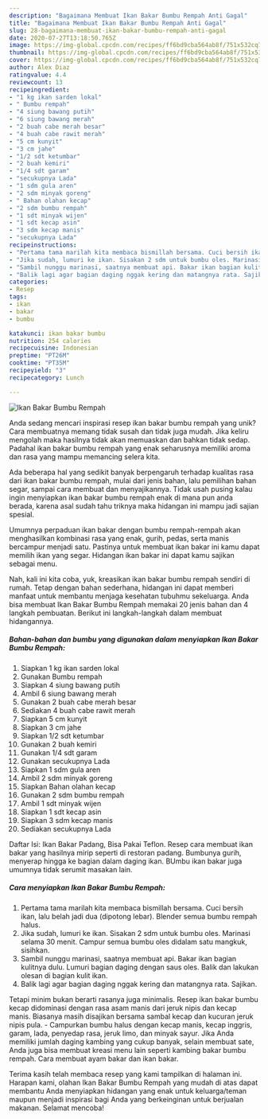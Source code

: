 ```yaml
---
description: "Bagaimana Membuat Ikan Bakar Bumbu Rempah Anti Gagal"
title: "Bagaimana Membuat Ikan Bakar Bumbu Rempah Anti Gagal"
slug: 28-bagaimana-membuat-ikan-bakar-bumbu-rempah-anti-gagal
date: 2020-07-27T13:18:50.765Z
image: https://img-global.cpcdn.com/recipes/ff6bd9cba564ab8f/751x532cq70/ikan-bakar-bumbu-rempah-foto-resep-utama.jpg
thumbnail: https://img-global.cpcdn.com/recipes/ff6bd9cba564ab8f/751x532cq70/ikan-bakar-bumbu-rempah-foto-resep-utama.jpg
cover: https://img-global.cpcdn.com/recipes/ff6bd9cba564ab8f/751x532cq70/ikan-bakar-bumbu-rempah-foto-resep-utama.jpg
author: Alex Diaz
ratingvalue: 4.4
reviewcount: 13
recipeingredient:
- "1 kg ikan sarden lokal"
- " Bumbu rempah"
- "4 siung bawang putih"
- "6 siung bawang merah"
- "2 buah cabe merah besar"
- "4 buah cabe rawit merah"
- "5 cm kunyit"
- "3 cm jahe"
- "1/2 sdt ketumbar"
- "2 buah kemiri"
- "1/4 sdt garam"
- "secukupnya Lada"
- "1 sdm gula aren"
- "2 sdm minyak goreng"
- " Bahan olahan kecap"
- "2 sdm bumbu rempah"
- "1 sdt minyak wijen"
- "1 sdt kecap asin"
- "3 sdm kecap manis"
- "secukupnya Lada"
recipeinstructions:
- "Pertama tama marilah kita membaca bismillah bersama. Cuci bersih ikan, lalu belah jadi dua (dipotong lebar). Blender semua bumbu rempah halus."
- "Jika sudah, lumuri ke ikan. Sisakan 2 sdm untuk bumbu oles. Marinasi selama 30 menit. Campur semua bumbu oles didalam satu mangkuk, sisihkan."
- "Sambil nunggu marinasi, saatnya membuat api. Bakar ikan bagian kulitnya dulu. Lumuri bagian daging dengan saus oles. Balik dan lakukan olesan di bagian kulit ikan."
- "Balik lagi agar bagian daging nggak kering dan matangnya rata. Sajikan."
categories:
- Resep
tags:
- ikan
- bakar
- bumbu

katakunci: ikan bakar bumbu 
nutrition: 254 calories
recipecuisine: Indonesian
preptime: "PT26M"
cooktime: "PT35M"
recipeyield: "3"
recipecategory: Lunch

---
```



![Ikan Bakar Bumbu Rempah](https://img-global.cpcdn.com/recipes/ff6bd9cba564ab8f/751x532cq70/ikan-bakar-bumbu-rempah-foto-resep-utama.jpg)

Anda sedang mencari inspirasi resep ikan bakar bumbu rempah yang unik? Cara membuatnya memang tidak susah dan tidak juga mudah. Jika keliru mengolah maka hasilnya tidak akan memuaskan dan bahkan tidak sedap. Padahal ikan bakar bumbu rempah yang enak seharusnya memiliki aroma dan rasa yang mampu memancing selera kita.

Ada beberapa hal yang sedikit banyak berpengaruh terhadap kualitas rasa dari ikan bakar bumbu rempah, mulai dari jenis bahan, lalu pemilihan bahan segar, sampai cara membuat dan menyajikannya. Tidak usah pusing kalau ingin menyiapkan ikan bakar bumbu rempah enak di mana pun anda berada, karena asal sudah tahu triknya maka hidangan ini mampu jadi sajian spesial.

Umumnya perpaduan ikan bakar dengan bumbu rempah-rempah akan menghasilkan kombinasi rasa yang enak, gurih, pedas, serta manis bercampur menjadi satu. Pastinya untuk membuat ikan bakar ini kamu dapat memilih ikan yang segar. Hidangan ikan bakar ini dapat kamu sajikan sebagai menu.


Nah, kali ini kita coba, yuk, kreasikan ikan bakar bumbu rempah sendiri di rumah. Tetap dengan bahan sederhana, hidangan ini dapat memberi manfaat untuk membantu menjaga kesehatan tubuhmu sekeluarga. Anda bisa membuat Ikan Bakar Bumbu Rempah memakai 20 jenis bahan dan 4 langkah pembuatan. Berikut ini langkah-langkah dalam membuat hidangannya.

<!--inarticleads1-->

##### Bahan-bahan dan bumbu yang digunakan dalam menyiapkan Ikan Bakar Bumbu Rempah:

1. Siapkan 1 kg ikan sarden lokal
1. Gunakan  Bumbu rempah
1. Siapkan 4 siung bawang putih
1. Ambil 6 siung bawang merah
1. Gunakan 2 buah cabe merah besar
1. Sediakan 4 buah cabe rawit merah
1. Siapkan 5 cm kunyit
1. Siapkan 3 cm jahe
1. Siapkan 1/2 sdt ketumbar
1. Gunakan 2 buah kemiri
1. Gunakan 1/4 sdt garam
1. Gunakan secukupnya Lada
1. Siapkan 1 sdm gula aren
1. Ambil 2 sdm minyak goreng
1. Siapkan  Bahan olahan kecap
1. Gunakan 2 sdm bumbu rempah
1. Ambil 1 sdt minyak wijen
1. Siapkan 1 sdt kecap asin
1. Siapkan 3 sdm kecap manis
1. Sediakan secukupnya Lada


Daftar Isi: Ikan Bakar Padang, Bisa Pakai Teflon. Resep cara membuat ikan bakar yang hasilnya mirip seperti di restoran padang. Bumbunya gurih, menyerap hingga ke bagian dalam daging ikan. BUmbu ikan bakar juga umumnya tidak serumit masakan lain. 

<!--inarticleads2-->

##### Cara menyiapkan Ikan Bakar Bumbu Rempah:

1. Pertama tama marilah kita membaca bismillah bersama. Cuci bersih ikan, lalu belah jadi dua (dipotong lebar). Blender semua bumbu rempah halus.
1. Jika sudah, lumuri ke ikan. Sisakan 2 sdm untuk bumbu oles. Marinasi selama 30 menit. Campur semua bumbu oles didalam satu mangkuk, sisihkan.
1. Sambil nunggu marinasi, saatnya membuat api. Bakar ikan bagian kulitnya dulu. Lumuri bagian daging dengan saus oles. Balik dan lakukan olesan di bagian kulit ikan.
1. Balik lagi agar bagian daging nggak kering dan matangnya rata. Sajikan.


Tetapi minim bukan berarti rasanya juga minimalis. Resep ikan bakar bumbu kecap didominasi dengan rasa asam manis dari jeruk nipis dan kecap manis. Biasanya masih disajikan bersama sambal kecap dan kucuran jeruk nipis pula. - Campurkan bumbu halus dengan kecap manis, kecap inggris, garam, lada, penyedap rasa, jeruk limo, dan minyak sayur. Jika Anda memiliki jumlah daging kambing yang cukup banyak, selain membuat sate, Anda juga bisa membuat kreasi menu lain seperti kambing bakar bumbu rempah. Cara membuat ayam bakar dan ikan bakar. 

Terima kasih telah membaca resep yang kami tampilkan di halaman ini. Harapan kami, olahan Ikan Bakar Bumbu Rempah yang mudah di atas dapat membantu Anda menyiapkan hidangan yang enak untuk keluarga/teman maupun menjadi inspirasi bagi Anda yang berkeinginan untuk berjualan makanan. Selamat mencoba!
